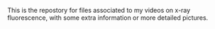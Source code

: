 This is the repostory for files associated to my videos on x-ray fluorescence, with some extra information or more detailed pictures.
